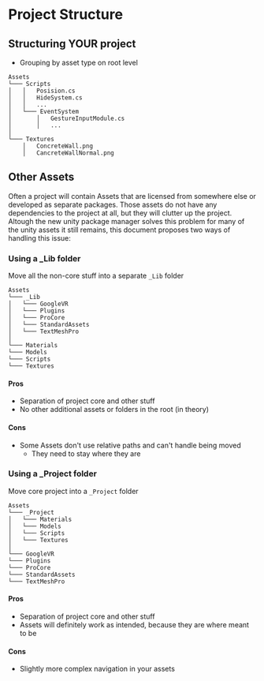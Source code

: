 # Project Structure

## Structuring YOUR project

* Grouping by asset type on root level

```
Assets
└─── Scripts
│   │   Posision.cs
│   │   HideSystem.cs
│   │   ...
│   └─── EventSystem
│       │   GestureInputModule.cs
│       │   ...
│   
└─── Textures
    │   ConcreteWall.png
    │   CancreteWallNormal.png
```

## Other Assets
Often a project will contain Assets that are licensed from somewhere else or developed as separate packages. Those assets do not have any dependencies to the project at all, but they will clutter up the project. Altough the new unity package manager solves this problem for many of the unity assets it still remains, this document proposes two ways of handling this issue:

### Using a _Lib folder

Move all the non-core stuff into a separate `_Lib` folder

```
Assets
└─── _Lib
│   └─── GoogleVR
│   └─── Plugins
│   └─── ProCore
│   └─── StandardAssets
│   └─── TextMeshPro
│   
└─── Materials
└─── Models
└─── Scripts
└─── Textures
```

#### Pros
* Separation of project core and other stuff
* No other additional assets or folders in the root (in theory)

#### Cons
* Some Assets don't use relative paths and can't handle being moved
    * They need to stay where they are 


### Using a _Project folder

Move core project into a `_Project` folder

```
Assets
└─── _Project
│   └─── Materials
│   └─── Models
│   └─── Scripts
│   └─── Textures
│   
└─── GoogleVR
└─── Plugins
└─── ProCore
└─── StandardAssets
└─── TextMeshPro
```


#### Pros
* Separation of project core and other stuff
* Assets will definitely work as intended, because they are where meant to be

#### Cons
* Slightly more complex navigation in your assets